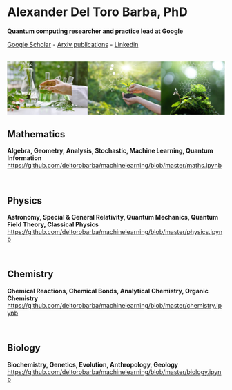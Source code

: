 # Alexander Del Toro Barba, PhD

**Quantum computing researcher and practice lead at Google**

[Google Scholar](https://scholar.google.de/citations?user=fddyK-wAAAAJ&hl=de) - [Arxiv publications](https://arxiv.org/search/?query=Alexander+del+toro+barba&searchtype=all&source=header) - [Linkedin](https://www.linkedin.com/in/deltorobarba/)

<br>

<img src="https://raw.githubusercontent.com/deltorobarba/repo/master/sciences_0000.png" alt="sciences">

<br>

## Mathematics

<b>Algebra, Geometry, Analysis, Stochastic, Machine Learning, Quantum Information</b><br>
https://github.com/deltorobarba/machinelearning/blob/master/maths.ipynb

<br>


## Physics

<b>Astronomy, Special & General Relativity, Quantum Mechanics, Quantum Field Theory, Classical Physics</b><br>
https://github.com/deltorobarba/machinelearning/blob/master/physics.ipynb

<br>

## Chemistry

<b>Chemical Reactions, Chemical Bonds, Analytical Chemistry, Organic Chemistry</b><br>
https://github.com/deltorobarba/machinelearning/blob/master/chemistry.ipynb

<br>

## Biology

<b>Biochemistry, Genetics, Evolution, Anthropology, Geology</b><br>
https://github.com/deltorobarba/machinelearning/blob/master/biology.ipynb



